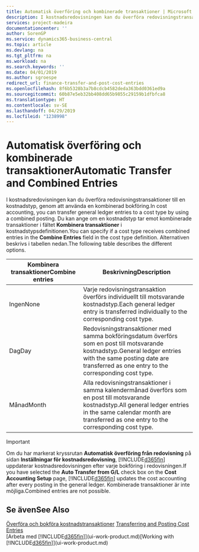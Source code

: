 ```yaml
---
title: Automatisk överföring och kombinerade transaktioner | Microsoft Docs
description: I kostnadsredovisningen kan du överföra redovisningstransaktioner till en kostnadstyp, genom att använda en kombinerad bokföring. Du kan ange om en kostnadstyp tar emot kombinerade transaktioner i fältet **Kombinera transaktioner** i kostnadstypsdefinitionen. Alternativen beskrivs i tabellen nedan.
services: project-madeira
documentationcenter: ''
author: SorenGP
ms.service: dynamics365-business-central
ms.topic: article
ms.devlang: na
ms.tgt_pltfrm: na
ms.workload: na
ms.search.keywords: ''
ms.date: 04/01/2019
ms.author: sgroespe
redirect_url: finance-transfer-and-post-cost-entries
ms.openlocfilehash: 8f6b5328b3a7b8cdcb4582deda363bdd0361ed9a
ms.sourcegitcommit: 60b87e5eb32bb408dd65b9855c29159b1dfbfca8
ms.translationtype: HT
ms.contentlocale: sv-SE
ms.lasthandoff: 04/29/2019
ms.locfileid: "1238998"
---
```

# <a name="automatic-transfer-and-combined-entries"></a><span data-ttu-id="1a90e-105">Automatisk överföring och kombinerade transaktioner</span><span class="sxs-lookup"><span data-stu-id="1a90e-105">Automatic Transfer and Combined Entries</span></span>
<span data-ttu-id="1a90e-106">I kostnadsredovisningen kan du överföra redovisningstransaktioner till en kostnadstyp, genom att använda en kombinerad bokföring.</span><span class="sxs-lookup"><span data-stu-id="1a90e-106">In cost accounting, you can transfer general ledger entries to a cost type by using a combined posting.</span></span> <span data-ttu-id="1a90e-107">Du kan ange om en kostnadstyp tar emot kombinerade transaktioner i fältet **Kombinera transaktioner** i kostnadstypsdefinitionen.</span><span class="sxs-lookup"><span data-stu-id="1a90e-107">You can specify if a cost type receives combined entries in the **Combine Entries** field in the cost type definition.</span></span> <span data-ttu-id="1a90e-108">Alternativen beskrivs i tabellen nedan.</span><span class="sxs-lookup"><span data-stu-id="1a90e-108">The following table describes the different options.</span></span>  

|<span data-ttu-id="1a90e-109">Kombinera transaktioner</span><span class="sxs-lookup"><span data-stu-id="1a90e-109">Combine entries</span></span>|<span data-ttu-id="1a90e-110">Beskrivning</span><span class="sxs-lookup"><span data-stu-id="1a90e-110">Description</span></span>|  
|---------------------|-----------------|  
|<span data-ttu-id="1a90e-111">Ingen</span><span class="sxs-lookup"><span data-stu-id="1a90e-111">None</span></span>|<span data-ttu-id="1a90e-112">Varje redovisningstransaktion överförs individuellt till motsvarande kostnadstyp.</span><span class="sxs-lookup"><span data-stu-id="1a90e-112">Each general ledger entry is transferred individually to the corresponding cost type.</span></span>|  
|<span data-ttu-id="1a90e-113">Dag</span><span class="sxs-lookup"><span data-stu-id="1a90e-113">Day</span></span>|<span data-ttu-id="1a90e-114">Redovisningstransaktioner med samma bokföringsdatum överförs som en post till motsvarande kostnadstyp.</span><span class="sxs-lookup"><span data-stu-id="1a90e-114">General ledger entries with the same posting date are transferred as one entry to the corresponding cost type.</span></span>|  
|<span data-ttu-id="1a90e-115">Månad</span><span class="sxs-lookup"><span data-stu-id="1a90e-115">Month</span></span>|<span data-ttu-id="1a90e-116">Alla redovisningstransaktioner i samma kalendermånad överförs som en post till motsvarande kostnadstyp.</span><span class="sxs-lookup"><span data-stu-id="1a90e-116">All general ledger entries in the same calendar month are transferred as one entry to the corresponding cost type.</span></span>|  

> [!IMPORTANT]  
>  <span data-ttu-id="1a90e-117">Om du har markerat kryssrutan **Automatisk överföring från redovisning** på sidan **Inställningar för kostnadsredovisning**, [!INCLUDE[d365fin](includes/d365fin_md.md)] uppdaterar kostnadsredovisningen efter varje bokföring i redovisningen.</span><span class="sxs-lookup"><span data-stu-id="1a90e-117">If you have selected the **Auto Transfer from G/L** check box on the **Cost Accounting Setup** page, [!INCLUDE[d365fin](includes/d365fin_md.md)] updates the cost accounting after every posting in the general ledger.</span></span> <span data-ttu-id="1a90e-118">Kombinerade transaktioner är inte möjliga.</span><span class="sxs-lookup"><span data-stu-id="1a90e-118">Combined entries are not possible.</span></span>  

## <a name="see-also"></a><span data-ttu-id="1a90e-119">Se även</span><span class="sxs-lookup"><span data-stu-id="1a90e-119">See Also</span></span>  
 <span data-ttu-id="1a90e-120">[Överföra och bokföra kostnadstransaktioner](finance-transfer-and-post-cost-entries.md) </span><span class="sxs-lookup"><span data-stu-id="1a90e-120">[Transferring and Posting Cost Entries](finance-transfer-and-post-cost-entries.md) </span></span>  
 <span data-ttu-id="1a90e-121">[Arbeta med [!INCLUDE[d365fin](includes/d365fin_md.md)]](ui-work-product.md)</span><span class="sxs-lookup"><span data-stu-id="1a90e-121">[Working with [!INCLUDE[d365fin](includes/d365fin_md.md)]](ui-work-product.md)</span></span>
